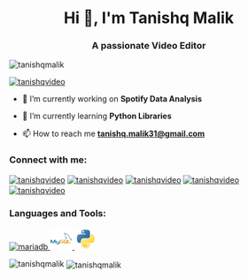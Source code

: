 <h1 align="center">Hi 👋, I'm Tanishq Malik</h1>
<h3 align="center">A passionate Video Editor</h3>

<p align="left"> <img src="https://komarev.com/ghpvc/?username=tanishqmalik&label=Profile%20views&color=0e75b6&style=flat" alt="tanishqmalik" /> </p>

<p align="left"> <a href="https://twitter.com/tanishqvideo" target="blank"><img src="https://img.shields.io/twitter/follow/tanishqvideo?logo=twitter&style=for-the-badge" alt="tanishqvideo" /></a> </p>

- 🔭 I’m currently working on **Spotify Data Analysis**

- 🌱 I’m currently learning **Python Libraries**

- 📫 How to reach me **tanishq.malik31@gmail.com**

<h3 align="left">Connect with me:</h3>
<p align="left">
<a href="https://twitter.com/tanishqvideo" target="blank"><img align="center" src="https://raw.githubusercontent.com/rahuldkjain/github-profile-readme-generator/master/src/images/icons/Social/twitter.svg" alt="tanishqvideo" height="30" width="40" /></a>
<a href="https://linkedin.com/in/tanishqvideo" target="blank"><img align="center" src="https://raw.githubusercontent.com/rahuldkjain/github-profile-readme-generator/master/src/images/icons/Social/linked-in-alt.svg" alt="tanishqvideo" height="30" width="40" /></a>
<a href="https://instagram.com/tanishqvideo" target="blank"><img align="center" src="https://raw.githubusercontent.com/rahuldkjain/github-profile-readme-generator/master/src/images/icons/Social/instagram.svg" alt="tanishqvideo" height="30" width="40" /></a>
<a href="https://www.youtube.com/c/tanishqvideo" target="blank"><img align="center" src="https://raw.githubusercontent.com/rahuldkjain/github-profile-readme-generator/master/src/images/icons/Social/youtube.svg" alt="tanishqvideo" height="30" width="40" /></a>
<a href="https://www.hackerrank.com/tanishqmalik" target="blank"><img align="center" src="https://raw.githubusercontent.com/rahuldkjain/github-profile-readme-generator/master/src/images/icons/Social/hackerrank.svg" alt="tanishqvideo" height="30" width="40" /></a>
</p>

<h3 align="left">Languages and Tools:</h3>
<p align="left"> <a href="https://mariadb.org/" target="_blank" rel="noreferrer"> <img src="https://www.vectorlogo.zone/logos/mariadb/mariadb-icon.svg" alt="mariadb" width="40" height="40"/> </a> <a href="https://www.mysql.com/" target="_blank" rel="noreferrer"> <img src="https://raw.githubusercontent.com/devicons/devicon/master/icons/mysql/mysql-original-wordmark.svg" alt="mysql" width="40" height="40"/> </a> <a href="https://www.python.org" target="_blank" rel="noreferrer"> <img src="https://raw.githubusercontent.com/devicons/devicon/master/icons/python/python-original.svg" alt="python" width="40" height="40"/> </a> </p>

<p><img align="left" src="https://github-readme-stats.vercel.app/api/top-langs?username=tanishqmalik&show_icons=true&locale=en&layout=compact" alt="tanishqmalik" /></p>

<p>&nbsp;<img align="center" src="https://github-readme-stats.vercel.app/api?username=tanishqmalik&show_icons=true&locale=en" alt="tanishqmalik" /></p>


<!--
**tanishqmalik/tanishqmalik** is a ✨ _special_ ✨ repository because its `README.md` (this file) appears on your GitHub profile.

Here are some ideas to get you started:

- 🔭 I’m currently working on ...
- 🌱 I’m currently learning ...
- 👯 I’m looking to collaborate on ...
- 🤔 I’m looking for help with ...
- 💬 Ask me about ...
- 📫 How to reach me: ...
- 😄 Pronouns: ...
- ⚡ Fun fact: ...
-->
